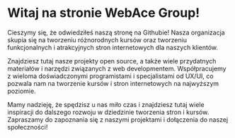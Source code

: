 # Witaj na stronie WebAce Group!

Cieszymy się, że odwiedziłeś naszą stronę na Githubie! Nasza organizacja skupia się na tworzeniu różnorodnych kursów oraz tworzeniu funkcjonalnych i atrakcyjnych stron internetowych dla naszych klientów.

Znajdziesz tutaj nasze projekty open source, a także wiele przydatnych materiałów i narzędzi związanych z web developmentem. Współpracujemy z wieloma doświadczonymi programistami i specjalistami od UX/UI, co pozwala nam na tworzenie kursów i stron internetowych na najwyższym poziomie.

Mamy nadzieję, że spędzisz u nas miło czas i znajdziesz tutaj wiele inspiracji do dalszego rozwoju w dziedzinie tworzenia stron i kursów. Zapraszamy do zapoznania się z naszymi projektami i dołączenia do naszej społeczności!
